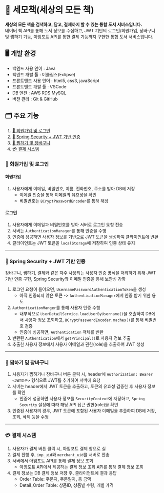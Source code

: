 # 📖 세모책(세상의 모든 책)
**세상의 모든 책을 검색하고, 담고, 결제까지 할 수 있는 통합 도서 서비스입니다.**  
네이버 책 API를 통해 도서 정보를 수집하고, JWT 기반의 로그인/회원가입, 장바구니 및 찜하기 기능, 아임포트 API를 통한 결제 기능까지 구현한 통합 도서 서비스입니다.
## 🖥️ 개발 환경</h2>
- 백엔드 사용 언어 : Java
- 백엔드 개발 툴 : 이클립스(Eclipse)</li>
- 프론트엔드 사용 언어 : html5, css3, javaScript
- 프론트엔드 개발 툴 : VSCode</li>
- DB 엔진 : AWS RDS MySQL</li>
- 버전 관리 : Git & GitHub</li>
## 🗂️ 주요 기능
1. [👤 회원가입 및 로그인](https://github.com/dydtmd6801/java-semochaek-project?tab=readme-ov-file#-%ED%9A%8C%EC%9B%90%EA%B0%80%EC%9E%85-%EB%B0%8F-%EB%A1%9C%EA%B7%B8%EC%9D%B8)
2. [🪪 Spring Security + JWT 기반 인증](https://github.com/dydtmd6801/java-semochaek-project?tab=readme-ov-file#-spring-security--jwt-%EA%B8%B0%EB%B0%98-%EC%9D%B8%EC%A6%9D)
3. [🛒 찜하기 및 장바구니](https://github.com/dydtmd6801/java-semochaek-project?tab=readme-ov-file#-%EC%B0%9C%ED%95%98%EA%B8%B0-%EB%B0%8F-%EC%9E%A5%EB%B0%94%EA%B5%AC%EB%8B%88)
4. [💳 결제 시스템](https://github.com/dydtmd6801/java-semochaek-project?tab=readme-ov-file#-%EA%B2%B0%EC%A0%9C-%EC%8B%9C%EC%8A%A4%ED%85%9C)
### 👤 회원가입 및 로그인
#### 회원가입
1. 사용자에게 이메일, 비밀번호, 이름, 전화번호, 주소를 받아 DB에 저장
   - 이메일 인증을 통해 이메일의 유효성을 확인
   - 비밀번호는 `BCryptPasswordEncoder`를 통해 해싱
#### 로그인
1. 사용자에게 이메일과 비밀번호를 받아 서버로 로그인 요청 전송
3. 서버는 `AuthenticationManager`를 통해 인증을 수행
4. 인증에 성공하면 사용자 정보를 기반으로 JWT 토큰을 생성하여 클라이언트에 반환
5. 클라이언트는 JWT 토큰을 `localStorage`에 저장하여 인증 상태 유지

---
### 🪪 Spring Security + JWT 기반 인증
장바구니, 찜하기, 결제와 같은 자주 사용되는 사용자 인증 방식을 처리하기 위해 JWT 기반 인증 구현, Spring Security와 이메일 인증을 통해 보안성 강화
1. 로그인 요청이 들어오면, `UsernamePasswordAuthenticationToken`을 생성
   - 아직 인증되지 않은 토큰 -> `AuthenticationManager`에게 인증 받기 위한 용도
2. `AuthenticationManger`를 통해 사용자 인증 수행
   - 내부적으로 `UserDetailService.loadUserByUsername()`을 호출하여 DB에서 사용자 정보 조회하고, `BCryptPasswordEncoder.maches()`를 통해 비밀번호 검증
   - 인증에 성공하면, `Authentication` 객체를 반환
3. 반환된 `Authentication`에서 `getPrincipal()`로 사용자 정보 추출
4. 추출한 사용자 정보에서 사용자 이메일과 권한(role)을 추출하여 JWT 생성

---
### 🛒 찜하기 및 장바구니
1. 사용자가 찜하기나 장바구니 버튼 클릭 시, header에 `Authorization: Bearer <JWT토큰>` 형식으로 JWT를 추가하여 서버에 요청
2. 서버는 header에서 JWT 토큰을 추출하고, 토큰의 유효성 검증한 후 사용자 정보를 확인
   - 인증에 성공하면 사용자 정보를 `SecurityContext`에 저장하고, `Spring Security` 설정에 따라 해당 API 접근 권한(role)을 확인
3. 인증된 사용자의 경우, JWT 토큰에 포함된 사용자 이메일을 추출하여 DB에 저장, 조회, 삭제 등을 수행

---
### 💳 결제 시스템
1. 사용자가 결제 버튼 클릭 시, 아임포트 결제 창으로 실
2. 결제 진행 후, `imp_uid`와 `merchant_uid`를 서버로 전송
3. 서버에서 아임포트 API를 통해 결제 정보 조회
   - 아임포트 API에서 제공하는 결제 정보 조회 API를 통해 결제 정보 조회
4. 결제 정보는 DB 결제 정보 저장 후, 클라이언트에 결과 응답
   - Order Table: 주문자, 주문일자, 총 금액
   - Detail_Order Table: 상품ID, 상품별 수량, 개별 가격

